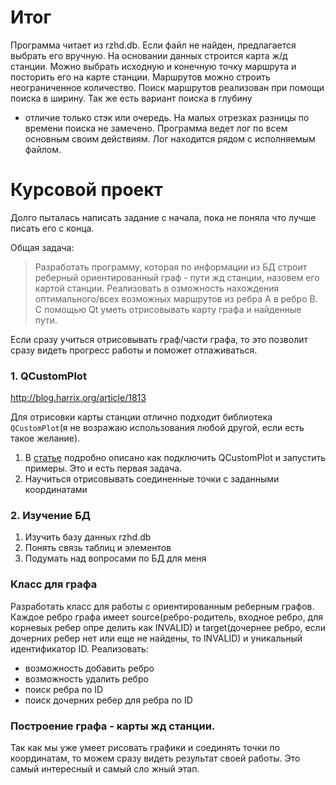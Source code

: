 # Итог

Программа читает из rzhd.db. Если файл не найден, предлагается выбрать его вручную.
На основании данных строится карта ж/д станции. Можно выбрать исходную и конечную точку маршрута
и посторить его на карте станции. Маршрутов можно строить неограниченное количество.
Поиск маршрутов реализован при помощи поиска в ширину. Так же есть вариант поиска в глубину 
- отличие только стэк или очередь. На малых отрезках разницы по времени поиска не замечено.
Программа ведет лог по всем основным своим действиям. Лог находится рядом с исполняемым файлом.


# Курсовой проект
Долго пыталась написать задание с начала, пока не поняла что лучше писать его с конца.

Общая задача:
> Разработать программу, которая по информации из БД строит реберный ориентированный граф - пути жд станции, назовем его картой станции. Реализовать в
озможность нахождения оптимального/всех возможных маршрутов из ребра A в ребро B. С помощью Qt уметь отрисовывать карту графа и найденные пути.

Если сразу учиться отрисовывать граф/части графа, то это позволит сразу видеть прогресс работы и поможет отлаживаться.

### 1. QCustomPlot
http://blog.harrix.org/article/1813

Для отрисовки карты станции отлично подходит библиотека `QCustomPlot`(я не возражаю использования любой другой, если есть такое желание).
1. В [статье](http://blog.harrix.org/article/1813) подробно описано как подключить QCustomPlot и запустить примеры.
Это и есть первая задача.
2. Научиться отрисовывать соединенные точки с заданными координатами


### 2. Изучение БД
1. Изучить базу данных rzhd.db
2. Понять связь таблиц и элементов
3. Подумать над вопросами по БД для меня

### Класс для графа
Разработать класс для работы с ориентированным реберным графов. Каждое ребро графа имеет source(ребро-родитель, входное ребро, для корневых ребер опре
делить как INVALID) и target(дочернее ребро, если дочерних ребер нет или еще не найдены, то INVALID) и уникальный идентификатор ID. Реализовать:
*  возможность добавить ребро
*  возможность удалить ребро
*  поиск ребра по ID
*  поиск дочерних ребер для ребра по ID

### Построение графа - карты жд станции.
Так как мы уже умеет рисовать графики и соединять точки по координатам, то можем сразу видеть результат своей работы. Это самый интересный и самый сло
жный этап.

